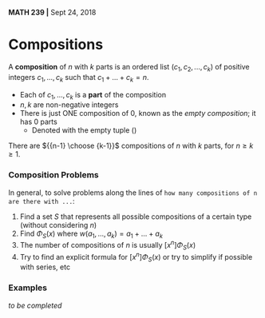 __MATH 239 |__ Sept 24, 2018


# Compositions
A __composition__ of $n$ with $k$ parts is an ordered list ($c_1, c_2,...,c_k$) of positive integers $c_1,...,c_k$ such that $c_1 + ... + c_k = n$.
  - Each of $c_1,...,c_k$ is a __part__ of the composition
  - $n, k$ are non-negative integers
  - There is just ONE composition of 0, known as the _empty composition_; it has 0 parts
    - Denoted with the empty tuple $()$

There are ${{n-1} \choose {k-1}}$ compositions of $n$ with $k$ parts, for $n \geq k \geq 1$.

### Composition Problems
In general, to solve problems along the lines of `how many compositions of n are there with ...`:
  1. Find a set $S$ that represents all possible compositions of a certain type (without considering $n$)
  2. Find $\Phi_S(x)$ where $w(a_1,...,a_k) = a_1 + ... + a_k$
  3. The number of compositions of $n$ is usually $[x^n]\Phi_S(x)$
  4. Try to find an explicit formula for $[x^n]\Phi_S(x)$ or try to simplify if possible with series, etc

### Examples
_to be completed_
